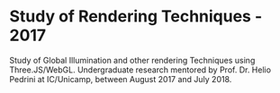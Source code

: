 # Study of Rendering Techniques - 2017
Study of Global Illumination and other rendering Techniques using Three.JS/WebGL. Undergraduate research mentored by Prof. Dr. Helio Pedrini at IC/Unicamp, between August 2017 and July 2018.
